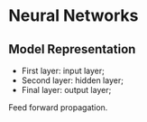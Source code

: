 # Neural Networks

## Model Representation
- First layer: input layer;
- Second layer: hidden layer;
- Final layer: output layer;

Feed forward propagation.
